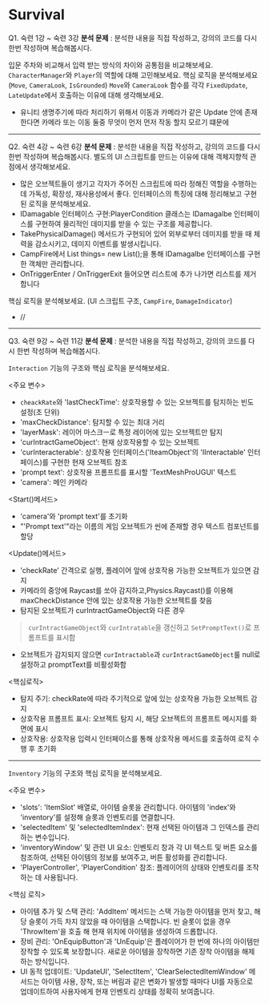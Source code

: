 # Survival
 
Q1. 숙련 1강 ~ 숙련 3강
**분석 문제** : 분석한 내용을 직접 작성하고, 강의의 코드를 다시 한번 작성하며 복습해봅시다.

입문 주차와 비교해서 입력 받는 방식의 차이와 공통점을 비교해보세요.
`CharacterManager`와 `Player`의 역할에 대해 고민해보세요.
핵심 로직을 분석해보세요 (`Move`, `CameraLook`, `IsGrounded`)
`Move`와 `CameraLook` 함수를 각각 `FixedUpdate`, `LateUpdate`에서 호출하는 이유에 대해 생각해보세요.
- 유니티 생명주기에 따라 처리하기 위해서 이동과 카메라가 같은 Update 안에 존재한다면 카메라 또는 이동 둘중 무엇이 먼저 먼저 작동 할지 모르기 떄문에
--------------------------------------------------------------------------------------------------------------------------------------------------------
Q2. 숙련 4강 ~ 숙련 6강
**분석 문제** : 분석한 내용을 직접 작성하고, 강의의 코드를 다시 한번 작성하며 복습해봅시다.
별도의 UI 스크립트를 만드는 이유에 대해 객체지향적 관점에서 생각해보세요.
- 많은 오브젝트들이 생기고 각자가 주어진 스크립트에 따라 정해진 역할을 수행하는데 가독성, 확장성, 재사용성에서 좋다.
인터페이스의 특징에 대해 정리해보고 구현된 로직을 분석해보세요.
- IDamagable 인터페이스 구현:PlayerCondition 클래스는 IDamagalbe 인터페이스를 구현하여 물리적인 데미지를 받을 수 있는 구조를 제공합니다.
- TakePhysicalDamage() 메서드가 구현되어 있어 외부로부터 데미지를 받을 때 체력을 감소시키고, 데미지 이벤트를 발생시킵니다.
- CampFire에서 List<IDamagalbe> things= new List<IDamagalbe>();을 통해 IDamagalbe 인터페이스를 구현한 객체만 관리합니다.
- OnTriggerEnter / OnTriggerExit 들어오면 리스트에 추가 나가면 리스트를 제거합니다

핵심 로직을 분석해보세요. (UI 스크립트 구조, `CampFire`, `DamageIndicator`)
- //
--------------------------------------------------------------------------------------------------------------------------------------------------------
Q3. 숙련 9강 ~ 숙련 11강
**분석 문제** : 분석한 내용을 직접 작성하고, 강의의 코드를 다시 한번 작성하며 복습해봅시다.

`Interaction` 기능의 구조와 핵심 로직을 분석해보세요.

<주요 변수>
- `cheackRate`와 'lastCheckTime': 상호작용할 수 있는 오브젝트를 탐지하는 빈도 설정(초 단위)
- 'maxCheckDistance': 탐지할 수 있는 최대 거리
- 'layerMask': 레이어 마스크ㅡ로 특정 레이어에 있는 오브젝트만 탐지
- 'curIntractGameObject': 현재 상호작용할 수 있는 오브젝트
- 'curInteracterable': 상호작용 인터페이스('IteamObject'의 'IInteractable' 인터페이스)를 구현한 현재 오브젝트 참조
- 'prompt text': 상호작용 프롬프트를 표시할 'TextMeshProUGUI' 텍스트
- 'camera': 메인 카메라

<Start()메서드>
- 'camera'와 'prompt text'를 초기화
- "'Prompt text'"라는 이름의 게임 오브젝트가 씬에 존재할 경우 텍스트 컴포넌트를 할당

<Update()메서드>
- 'checkRate' 간격으로 실행, 플레이어 앞에 상호작용 가능한 오브젝트가 있으면 감지
- 카메라의 중앙에 Raycast를 쏘아 감지하고,Physics.Raycast()를 이용해 maxCheckDistance 안에 있는 상호작용 가능한 오브젝트를 찾음
- 탐지된 오브젝트가 curIntractGameObject와 다른 경우
> `curIntractGameObject`와 `curIntratable`을 갱신하고 `SetPromptText()`로 프롬프트를 표시함
- 오브젝트가 감지되지 않으면 `curIntractable`과 `curIntractGameObject`룰 null로 설정하고 promptText를 비활성화함

<핵심로직>
- 탐지 주기: checkRate에 따라 주기적으로 앞에 있는 상호작용 가능한 오브젝트 감지
- 상호작용 프롬프트 표시: 오브젝트 탐지 시, 해당 오브젝트의 프롬프트 메시지를 화면에 표시
- 상호작용: 상호작용 입력시 인터페이스를 통해 상호작용 메서드를 호출하여 로직 수행 후 초기화
--------------------------------------------------------------------------------------------------------------------------------------------------------  
`Inventory` 기능의 구조와 핵심 로직을 분석해보세요.

<주요 변수>
- 'slots': 'ItemSlot' 배열로, 아이템 슬롯을 관리합니다. 아이템의 'index'와 'inventory'를 설정해 슬롯과 인벤토리를 연결합니다.
- 'selectedItem' 및 'selectedItemIndex': 현재 선택된 아이템과 그 인덱스를 관리하는 변수입니다.
- 'inventoryWindow' 및 관련 UI 요소: 인벤토리 창과 각 UI 텍스트 및 버튼 요소를 참조하여, 선택된 아이템의 정보를 보여주고, 버튼 활성화를 관리합니다.
- 'PlayerController', 'PlayerCondition' 참조: 플레이어의 상태와 인벤토리를 조작하는 데 사용됩니다.

<핵심 로직>
- 아이템 추가 및 스택 관리: 'AddItem' 메서드는 스택 가능한 아이템을 먼저 찾고, 해당 슬롯이 가득 차지 않았을 때 아이템을 스택합니다. 빈 슬롯이 없을 경우 'ThrowItem'을 호출 해 현재 위치에 아이템을 생성하여 드롭합니다.
- 장비 관리: 'OnEquipButton'과 'UnEquip'은 플레이어가 한 번에 하나의 아이템만 장착할 수 있도록 보장합니다. 새로운 아이템을 장착하면 기존 장착 아이템을 해제하는 방식입니다.
- UI 동적 업데이트: 'UpdateUI', 'SelectItem', 'ClearSelectedItemWindow' 메서드는 아이템 사용, 장착, 또는 버림과 같은 변화가 발생할 때마다 UI를 자동으로 업데이트하여 사용자에게 현재 인벤토리 상태를 정확히 보여줍니다.

